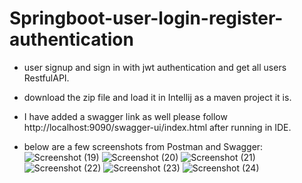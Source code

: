 # Springboot-user-login-register-authentication
- user signup and sign in with jwt authentication and get all users RestfulAPI.
- download the zip file and load it in Intellij as a maven project it is.
- I have added a swagger link as well please follow http://localhost:9090/swagger-ui/index.html after running in IDE.

- below are a few screenshots from Postman and Swagger:
![Screenshot (19)](https://github.com/shashimadappa/Springboot-user-login-register-authentication/assets/103553061/cc810690-4c6f-4b11-bde3-68f61cbf8638)
![Screenshot (20)](https://github.com/shashimadappa/Springboot-user-login-register-authentication/assets/103553061/99f7f796-13ff-4ec3-8d49-480c3d2855ac)
![Screenshot (21)](https://github.com/shashimadappa/Springboot-user-login-register-authentication/assets/103553061/e16c59a9-0814-4855-800d-36ae142b9a29)
![Screenshot (22)](https://github.com/shashimadappa/Springboot-user-login-register-authentication/assets/103553061/bd2617ca-618a-4b6a-b8e6-6b85d53f4ecc)
![Screenshot (23)](https://github.com/shashimadappa/Springboot-user-login-register-authentication/assets/103553061/6da86690-0106-448d-8418-7497c4bbeed8)
![Screenshot (24)](https://github.com/shashimadappa/Springboot-user-login-register-authentication/assets/103553061/679867a1-d161-4a4e-b741-67ac0a055465)
